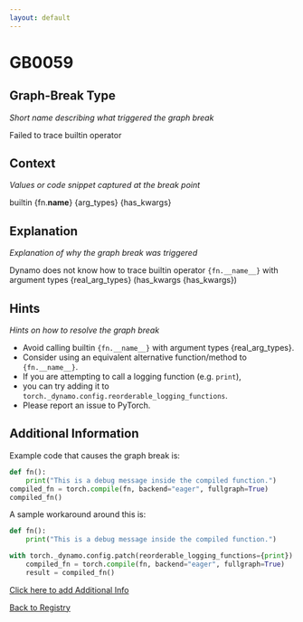 ```yaml
---
layout: default
---
```

# GB0059

## Graph-Break Type
*Short name describing what triggered the graph break*

Failed to trace builtin operator

## Context
*Values or code snippet captured at the break point*

builtin {fn.__name__} {arg_types} {has_kwargs}

## Explanation
*Explanation of why the graph break was triggered*

Dynamo does not know how to trace builtin operator `{fn.__name__}` with argument types {real_arg_types} (has_kwargs {has_kwargs})

## Hints
*Hints on how to resolve the graph break*

- Avoid calling builtin `{fn.__name__}` with argument types {real_arg_types}. 
- Consider using an equivalent alternative function/method to `{fn.__name__}`.
- If you are attempting to call a logging function (e.g. `print`), 
- you can try adding it to `torch._dynamo.config.reorderable_logging_functions`.
- Please report an issue to PyTorch.


## Additional Information

<!-- ADDITIONAL INFORMATION START - Add custom information below this line -->
Example code that causes the graph break is:
```python
def fn():
    print("This is a debug message inside the compiled function.")
compiled_fn = torch.compile(fn, backend="eager", fullgraph=True)
compiled_fn()
```

A sample workaround around this is:
```python
def fn():
    print("This is a debug message inside the compiled function.")

with torch._dynamo.config.patch(reorderable_logging_functions={print}):
    compiled_fn = torch.compile(fn, backend="eager", fullgraph=True)
    result = compiled_fn()
```
<!-- ADDITIONAL INFORMATION END -->


[Click here to add Additional Info](https://github.com/meta-pytorch/compile-graph-break-site/edit/main/docs/gb/gb0059.md)

[Back to Registry](../index.html)
